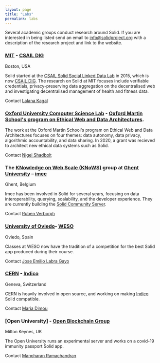 ```yaml
---
layout: page
title: "Labs"
permalink: labs
---
```


Several academic groups conduct research around Solid. If you are interested in being listed send an email to info@solidproject.org with a description of the research project and link to the website. 

### [MIT](https://www.mit.edu) - [CSAIL DIG](http://dig.csail.mit.edu) 
Boston, USA 

Solid started at the [CSAIL Solid Social Linked Data Lab](https://www.csail.mit.edu/research/solid-social-linked-data) in 2015, which is now [CSAIL DIG](http://dig.csail.mit.edu). The research on Solid at MIT focuses include verifiable credentials, privacy-preserving data aggregation on the decentralised web and investigating decentralised management of health and fitness data. 

Contact [Lalana Kagal](https://www.csail.mit.edu/person/lalana-kagal)

### [Oxford University Computer Science Lab](http://www.cs.ox.ac.uk) - [Oxford Martin School's program on Ethical Web and Data Architectures](https://www.oxfordmartin.ox.ac.uk/ethical-web-and-data-architectures). 

The work at the Oxford Martin School's program on Ethical Web and Data Architectures focuses on four themes: data autonomy, data privacy, algorithmic accountability, and data sharing. In 2020, a grant was recieved to architect new ethical data systems such as Solid. 

Contact [Nigel Shadbolt](https://www.cs.ox.ac.uk/people/nigel.shadbolt/)

### The [KNowledge on Web Scale (KNoWS)](https://knows.idlab.ugent.be/) group at [Ghent University](https://www.ugent.be/en) – [imec](https://www.imec-int.com/) 
Ghent, Belgium 

Imec has been involved in Solid for several years, focusing on data interoperability, querying, scalability, and the developer experience. They are currently building the [Solid Community Server](https://github.com/solid/community-server/).

Contact [Ruben Verborgh](https://ruben.verborgh.org)

### [University of Oviedo](http://www.uniovi.es/en)- [WESO](http://www.weso.es)
Oviedo, Spain

Classes at WESO now have the tradition of a competition for the best Solid app produced during their course. 

Contact [Jose Emilio Labra Gayo](http://labra.weso.es)

### [CERN](https://home.cern) - [Indico](https://indico.cern.ch/event/915906/)
Geneva, Switzerland 

CERN is heavily involved in open source, and working on making [Indico](https://indico.cern.ch) Solid compatible. 

Contact [Maria Dimou](http://dimou.web.cern.ch/dimou/)

### [Open University] - [Open Blockchain Group](https://blockchain.open.ac.uk/#covid-19)
Milton Keynes, UK

The Open University runs an experimental server and works on a covid-19 immunity passport Solid app. 

Contact [Manoharan Ramachandran](http://kmi.open.ac.uk/people/member/manoharan-ramachandran)
